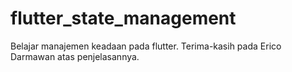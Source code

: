 # flutter_state_management
Belajar manajemen keadaan pada flutter. Terima-kasih pada Erico Darmawan atas penjelasannya.
